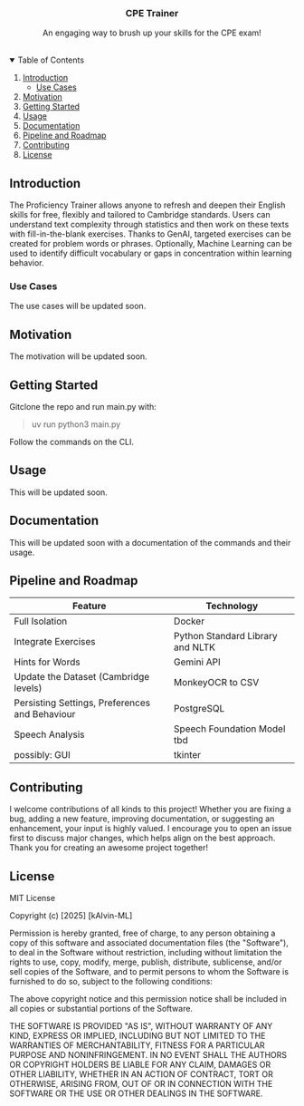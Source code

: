 <!-- PROJECT LOGO -->
<br />
<p align="center">

  <h3 align="center">CPE Trainer</h3>

  <p align="center">
    An engaging way to brush up your skills for the CPE exam!
   
</p>
<br />

<!-- TABLE OF CONTENTS -->
<details open="open">
  <summary>Table of Contents</summary>
  <ol>
    <li>
      <a href="#introduction">Introduction</a>
      <ul>
        <li><a href="#use-cases">Use Cases</a></li>
      </ul>
    </li>
    <li><a href="#motivation">Motivation</a></li>
    <li>
      <a href="#getting-started">Getting Started</a>
    </li>
    <li><a href="#usage">Usage</a></li>
    <li><a href="#documentation">Documentation</a></li>
    <li><a href="#pipeline-and-roadmap">Pipeline and Roadmap</a></li>
    <li><a href="#contributing">Contributing</a></li>
    <li><a href="#license">License</a></li>
  </ol>
</details>



<!-- Introduction -->
## Introduction

The Proficiency Trainer allows anyone to refresh and deepen their English skills for free, flexibly and tailored to Cambridge standards. Users can understand text complexity through statistics and then work on these texts with fill-in-the-blank exercises. Thanks to GenAI, targeted exercises can be created for problem words or phrases. Optionally, Machine Learning can be used to identify difficult vocabulary or gaps in concentration within learning behavior.

<!-- Use Cases -->
### Use Cases

The use cases will be updated soon.

<!-- Motivation -->
## Motivation

The motivation will be updated soon.

<!-- Getting Started -->
## Getting Started

Gitclone the repo and run main.py with:

> uv run python3 main.py

Follow the commands on the CLI.

<!-- Usage -->
## Usage

This will be updated soon.

<!-- Documentation -->
## Documentation

This will be updated soon with a documentation of the commands and their usage.

<!-- Pipeline and Roadmap -->
## Pipeline and Roadmap

| Feature | Technology |
|---------|------------|
| Full Isolation | Docker |
| Integrate Exercises | Python Standard Library and NLTK | 
| Hints for Words | Gemini API |
| Update the Dataset (Cambridge levels) | MonkeyOCR to CSV |
| Persisting Settings, Preferences and Behaviour | PostgreSQL |
| Speech Analysis | Speech Foundation Model tbd |
| possibly: GUI | tkinter |

<!-- Contributing -->
## Contributing

I welcome contributions of all kinds to this project! Whether you are fixing a bug, adding a new feature, improving documentation, or suggesting an enhancement, your input is highly valued. I encourage you to open an issue first to discuss major changes, which helps align on the best approach. Thank you for creating an awesome project together!

<!-- License -->
## License

MIT License

Copyright (c) [2025] [kAIvin-ML]

Permission is hereby granted, free of charge, to any person obtaining a copy
of this software and associated documentation files (the "Software"), to deal
in the Software without restriction, including without limitation the rights
to use, copy, modify, merge, publish, distribute, sublicense, and/or sell
copies of the Software, and to permit persons to whom the Software is
furnished to do so, subject to the following conditions:

The above copyright notice and this permission notice shall be included in all
copies or substantial portions of the Software.

THE SOFTWARE IS PROVIDED "AS IS", WITHOUT WARRANTY OF ANY KIND, EXPRESS OR
IMPLIED, INCLUDING BUT NOT LIMITED TO THE WARRANTIES OF MERCHANTABILITY,
FITNESS FOR A PARTICULAR PURPOSE AND NONINFRINGEMENT. IN NO EVENT SHALL THE
AUTHORS OR COPYRIGHT HOLDERS BE LIABLE FOR ANY CLAIM, DAMAGES OR OTHER
LIABILITY, WHETHER IN AN ACTION OF CONTRACT, TORT OR OTHERWISE, ARISING FROM,
OUT OF OR IN CONNECTION WITH THE SOFTWARE OR THE USE OR OTHER DEALINGS IN THE
SOFTWARE.